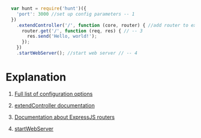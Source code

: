 ```javascript

  var hunt = require('hunt')({
    'port': 3000 //set up config parameters -- 1
  })
    .extendController('/', function (core, router) { //add router to expressjs web application -- 2
      router.get('/', function (req, res) { // -- 3
        res.send('Hello, world!');
      });
    })
    .startWebServer(); //start web server // -- 4

```

Explanation
======================================


1) [Full list of configuration options](/documentation/config.html)

2) [extendController documentation](/documentation/Hunt.html#extendController)

3) [Documentation about ExpressJS routers](https://expressjs.com/4x/api.html#router)

4) [startWebServer](/documentation/Hunt.html#startWebServer)

